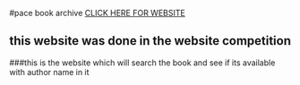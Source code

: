 #pace book archive
[CLICK HERE FOR WEBSITE](https://pace-bookarchive.netlify.app/)

## this website was done in the website competition
###this is the website which will search the book and see if its available with author name in it
